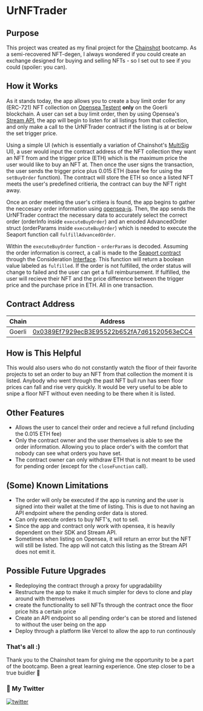 # UrNFTrader

## Purpose
This project was created as my final project for the [Chainshot](https://www.chainshot.com/) bootcamp. As a semi-recovered NFT-degen, I always wondered if you could create an exchange designed for buying and selling NFTs - so I set out to see if you could (spoiler: you can).

## How it Works
As it stands today, the app allows you to create a buy limit order for any (ERC-721) NFT collection on [Opensea Testent](https://testnets.opensea.io/) **only** on the Goerli blockchain. A user can set a buy limit order, then by using Opensea's [Stream API](https://docs.opensea.io/reference/stream-api-overview), the app will begin to listen for all listings from that collection, and only make a call to the UrNFTrader contract if the listing is at or below the set trigger price.

Using a simple UI (which is essentially a variation of Chainshot's [MultiSig](https://github.com/ChainShot/MultiSig) UI), a user would input the contract address of the NFT collection they want an NFT from and the trigger price (ETH) which is the maximum price the user would like to buy an NFT at. Then once the user signs the transaction, the user sends the trigger price plus 0.015 ETH (base fee for using the `setBuyOrder` function). The contract will store the ETH so once a listed NFT meets the user's predefined critieria, the contract can buy the NFT right away.

Once an order meeting the user's critiera is found, the app begins to gather the neccesary order information using [opensea-js](https://github.com/ProjectOpenSea/opensea-js). Then, the app sends the UrNFTrader contract the necessary data to accurately select the correct order (orderInfo inside `executeBuyOrder`) and an enoded AdvancedOrder struct (orderParams inside `executeBuyOrder`) which is needed to execute the Seaport function call `fulfillAdvancedOrder`.

Within the `executeBuyOrder` function - `orderParams` is decoded. Assuming the order information is correct, a call is made to the [Seaport contract](https://goerli.etherscan.io/address/0x00000000006c3852cbEf3e08E8dF289169EdE581#code) through the Consideration [Interface](https://goerli.etherscan.io/address/0x00000000006c3852cbEf3e08E8dF289169EdE581#code#F3#L1). This function will return a boolean value labeled as `fulfilled`. If the  order is not fulfilled, the order status will change to failed and the user can get a full reimbursement.  If fulfilled, the user will recieve their NFT and the price difference between the trigger price and the purchase price in ETH. All in one transaction.

## Contract Address

| Chain                   | Address                                                                                                                                                          |
| ----------------------- | ---------------------------------------------------------------------------------------------------------------------------------------------------------------- |
| Goerli                 | [0x0389Ef7929ecB3E95522b652fA7d61520563eCC4](https://goerli.etherscan.io/address/0x0389ef7929ecb3e95522b652fa7d61520563ecc4#code)                                       |
                                                                                                                                         


## How is This Helpful
This would also users who do not constantly watch the floor of their favorite projects to set an order to buy an NFT from that collection the moment it is listed. Anybody who went through the past NFT bull run has seen floor prices can fall and rise very quickly. It would be very useful to be able to snipe a floor NFT without even needing to be there when it is listed. 

## Other Features
- Allows the user to cancel their order and recieve a full refund (including the 0.015 ETH fee)
- Only the contract owner and the user themselves is able to see the order information. Allowing you to place order's with the comfort that nobody can see what orders you have set.
- The contract owner can only withdraw ETH that is not meant to be used for pending order (except for the `closeFunction` call).


## (Some) Known Limitations
- The order will only be executed if the app is running and the user is signed into their wallet at the time of listing. This is due to not having an API endpoint where the pending order data is stored.
- Can only execute orders to buy NFT's, not to sell.
- Since the app and contract only work with opensea, it is heavily dependent on their SDK and Stream API.
- Sometimes when listing on Opensea, it will return an error but the NFT will still be listed. The app will not catch this listing as the Stream API does not emit it.

## Possible Future Upgrades
- Redeploying the contract through a proxy for upgradability
- Restructure the app to make it much simpler for devs to clone and play around with themselves
- create the functionality to sell NFTs through the contract once the floor price hits a certain price
- Create an API endpoint so all pending order's can be stored and listened to without the user being on the app
- Deploy through a platform like Vercel to allow the app to run continously


### That's all :)
Thank you to the Chainshot team for giving me the opportunity to be a part of the bootcamp. Been a great learning experience. One step closer to be a true buidler 👷

### 🔗 My Twitter
[![twitter](https://img.shields.io/badge/twitter-1DA1F2?style=for-the-badge&logo=twitter&logoColor=white)](https://twitter.com/tito_cda)

